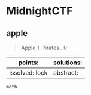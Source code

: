 # MidnightCTF

## apple

> Apple 1, Pirates.. 0

| points:  | solutions:  |
|-------|-------|
| issolved: lock | abstract:  |

`math`
